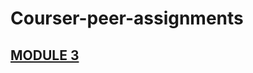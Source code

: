 # Courser-peer-assignments
## [MODULE 3](https://narikodanhridul.github.io/Coursera-peerGraded-assignments/module-3%20peer%20assignment/index.html)
